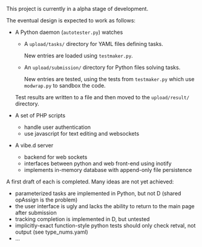 This project is currently in a alpha stage of development.

The eventual design is expected to work as follows:

-   A Python daemon (`autotester.py`) watches
    
    -   A `upload/tasks/` directory for YAML files defining tasks.
    
        New entries are loaded using `testmaker.py`.
        
    -   An `upload/submission/` directory for Python files solving tasks.

        New entries are tested, using the tests from `testmaker.py` which use `modwrap.py` to sandbox the code.
    
    Test results are written to a file and then moved to the `upload/result/` directory.

-   A set of PHP scripts
    -   handle user authentication
    -   use javascript for text editing and websockets

-   A vibe.d server
    -   backend for web sockets
    -   interfaces between python and web front-end using inotify
    -   implements in-memory database with append-only file persistence

A first draft of each is completed.  Many ideas are not yet achieved:

-   parameterized tasks are implemented in Python, but not D (shared opAssign is the problem)
-   the user interface is ugly and lacks the ability to return to the main page after submission
-   tracking completion is implemented in D, but untested
-   implicitly-exact function-style python tests should only check retval, not output (see type_nums.yaml)
-   ...
